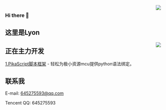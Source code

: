 <img align="right" src="https://github-readme-stats.vercel.app/api?username=mimilib&show_icons=true&theme=tokyonight" />

### Hi there 👋

## 这里是Lyon

<img align="right" src="https://github-readme-stats.vercel.app/api/top-langs/?username=mimilib&layout=compact&theme=tokyonight" />

## 正在主力开发
[1.PikaScript脚本框架](https://github.com/mimilib/pikascript) - 轻松为极小资源mcu提供python语法绑定。

## 联系我
E-mail: 645275593@qq.com

Tencent QQ: 645275593


<!--
**mimilib/mimilib** is a ✨ _special_ ✨ repository because its `README.md` (this file) appears on your GitHub profile.

Here are some ideas to get you started:

- 🔭 I’m currently working on ...
- 🌱 I’m currently learning ...
- 👯 I’m looking to collaborate on ...
- 🤔 I’m looking for help with ...
- 💬 Ask me about ...
- 📫 How to reach me: ...
- 😄 Pronouns: ...
- ⚡ Fun fact: ...
-->
